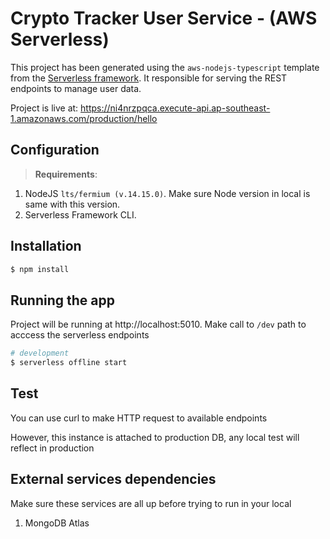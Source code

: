 # Crypto Tracker User Service - (AWS Serverless)

This project has been generated using the `aws-nodejs-typescript` template from the [Serverless framework](https://www.serverless.com/). It responsible for serving the REST endpoints to manage user data.

Project is live at: https://ni4nrzpqca.execute-api.ap-southeast-1.amazonaws.com/production/hello

## Configuration

> **Requirements**:

1. NodeJS `lts/fermium (v.14.15.0)`. Make sure Node version in local is same with this version.
2. Serverless Framework CLI.

## Installation

```bash
$ npm install
```

## Running the app

Project will be running at http://localhost:5010. Make call to `/dev` path to acccess the serverless endpoints

```bash
# development
$ serverless offline start
```

## Test

You can use curl to make HTTP request to available endpoints

However, this instance is attached to production DB, any local test will reflect in production

## External services dependencies

Make sure these services are all up before trying to run in your local

1. MongoDB Atlas
